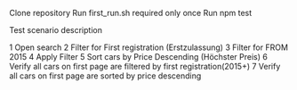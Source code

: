 Clone repository
Run first_run.sh required only once
Run npm test

Test scenario description

  1 Open search
  2 Filter for First registration (Erstzulassung)​
  3 Filter for FROM​ 2015
  4 Apply Filter
  5 Sort cars by Price Descending (Höchster Preis​)
  6 Verify all cars on first page are filtered by first registration(2015+​)
  7 Verify all cars on first page are sorted by price descending

